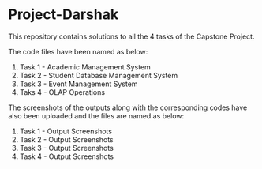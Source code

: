# Project-Darshak

This repository contains solutions to all the 4 tasks of the Capstone Project.

The code files have been named as below:
1. Task 1 - Academic Management System
2. Task 2 - Student Database Management System
3. Task 3 - Event Management System
4. Taks 4 - OLAP Operations

The screenshots of the outputs along with the corresponding codes have also been uploaded and the files are named as below:
1. Task 1 - Output Screenshots
2. Task 2 - Output Screenshots
3. Task 3 - Output Screenshots
4. Task 4 - Output Screenshots
